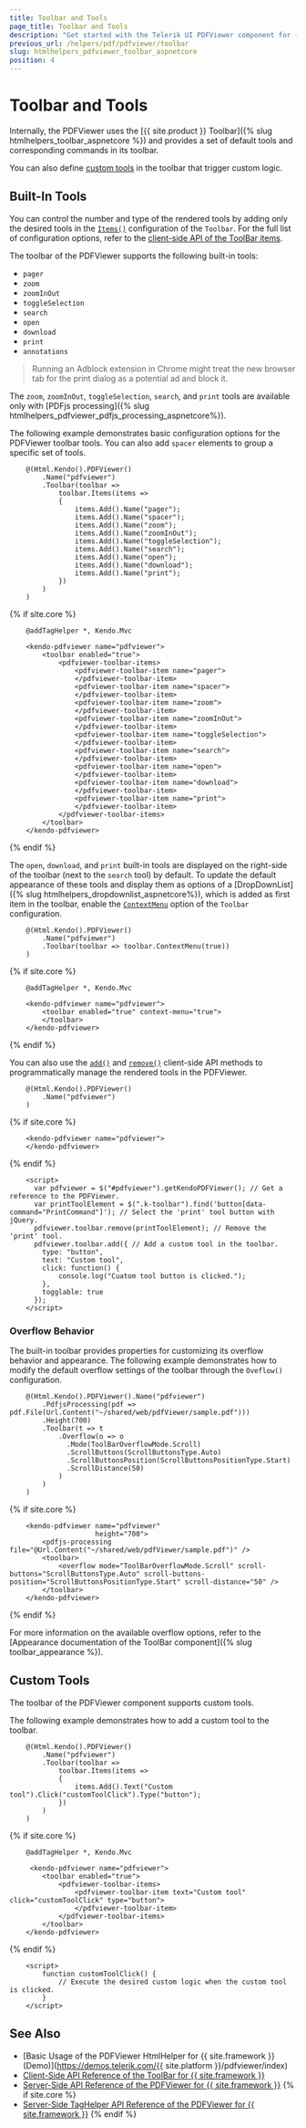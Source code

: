 ```yaml
---
title: Toolbar and Tools
page_title: Toolbar and Tools
description: "Get started with the Telerik UI PDFViewer component for {{ site.framework }} and learn how to use and define the tools in its toolbar."
previous_url: /helpers/pdf/pdfviewer/toolbar
slug: htmlhelpers_pdfviewer_toolbar_aspnetcore
position: 4
---
```


# Toolbar and Tools

Internally, the PDFViewer uses the [{{ site.product }} Toolbar]({% slug htmlhelpers_toolbar_aspnetcore %}) and provides a set of default tools and corresponding commands in its toolbar.

You can also define [custom tools](#custom-tools) in the toolbar that trigger custom logic.

## Built-In Tools

You can control the number and type of the rendered tools by adding only the desired tools in the [`Items()`](/api/kendo.mvc.ui.fluent/pdfviewertoolbarsettingsbuilder#itemssystemaction) configuration of the `Toolbar`. For the full list of configuration options, refer to the [client-side API of the ToolBar items](https://docs.telerik.com/kendo-ui/api/javascript/ui/pdfviewer/configuration/toolbar.items).

The toolbar of the PDFViewer supports the following built-in tools:

* `pager`
* `zoom`
* `zoomInOut`
* `toggleSelection`
* `search` 
* `open` 
* `download`
* `print`
* `annotations`

> Running an Adblock extension in Chrome might treat the new browser tab for the print dialog as a potential ad and block it.

The `zoom`, `zoomInOut`, `toggleSelection`, `search`, and `print` tools are available only with [PDFjs processing]({% slug htmlhelpers_pdfviewer_pdfjs_processing_aspnetcore%}).

The following example demonstrates basic configuration options for the PDFViewer toolbar tools. You can also add `spacer` elements to group a specific set of tools. 

```HtmlHelper
    @(Html.Kendo().PDFViewer()
        .Name("pdfviewer")
        .Toolbar(toolbar =>
            toolbar.Items(items =>
            {
                items.Add().Name("pager");
                items.Add().Name("spacer");
                items.Add().Name("zoom");
                items.Add().Name("zoomInOut");
                items.Add().Name("toggleSelection");
                items.Add().Name("search");
                items.Add().Name("open");
                items.Add().Name("download");
                items.Add().Name("print");
            })
        )
    )
```
{% if site.core %}
```TagHelper
    @addTagHelper *, Kendo.Mvc

    <kendo-pdfviewer name="pdfviewer">
        <toolbar enabled="true">
            <pdfviewer-toolbar-items>
                <pdfviewer-toolbar-item name="pager">
                </pdfviewer-toolbar-item>
                <pdfviewer-toolbar-item name="spacer">
                </pdfviewer-toolbar-item>
                <pdfviewer-toolbar-item name="zoom">
                </pdfviewer-toolbar-item>
                <pdfviewer-toolbar-item name="zoomInOut">
                </pdfviewer-toolbar-item>
                <pdfviewer-toolbar-item name="toggleSelection">
                </pdfviewer-toolbar-item>
                <pdfviewer-toolbar-item name="search">
                </pdfviewer-toolbar-item>
                <pdfviewer-toolbar-item name="open">
                </pdfviewer-toolbar-item>
                <pdfviewer-toolbar-item name="download">
                </pdfviewer-toolbar-item>
                <pdfviewer-toolbar-item name="print">
                </pdfviewer-toolbar-item>
            </pdfviewer-toolbar-items>
        </toolbar>
    </kendo-pdfviewer>
```
{% endif %}

The `open`, `download`, and `print` built-in tools are displayed on the right-side of the toolbar (next to the `search` tool) by default. To update the default appearance of these tools and display them as options of a [DropDownList]({% slug htmlhelpers_dropdownlist_aspnetcore%}), which is added as first item in the toolbar, enable the [`ContextMenu`](/api/kendo.mvc.ui.fluent/pdfviewertoolbarsettingsbuilder#contextmenu) option of the `Toolbar` configuration.

```HtmlHelper
    @(Html.Kendo().PDFViewer()
        .Name("pdfviewer")
        .Toolbar(toolbar => toolbar.ContextMenu(true))
    )
```
{% if site.core %}
```TagHelper
    @addTagHelper *, Kendo.Mvc

    <kendo-pdfviewer name="pdfviewer">
        <toolbar enabled="true" context-menu="true">
        </toolbar>
    </kendo-pdfviewer>
```
{% endif %}

You can also use the [`add()`](https://docs.telerik.com/kendo-ui/api/javascript/ui/toolbar/methods/add) and [`remove()`](https://docs.telerik.com/kendo-ui/api/javascript/ui/toolbar/methods/remove) client-side API methods to programmatically manage the rendered tools in the PDFViewer.

```HtmlHelper
    @(Html.Kendo().PDFViewer()
        .Name("pdfviewer")     
    )
```
{% if site.core %}
```TagHelper
    <kendo-pdfviewer name="pdfviewer">
    </kendo-pdfviewer>
```
{% endif %}
```JS
    <script>    
      var pdfviewer = $("#pdfviewer").getKendoPDFViewer(); // Get a reference to the PDFViewer.
      var printToolElement = $(".k-toolbar").find('button[data-command="PrintCommand"]'); // Select the 'print' tool button with jQuery.
      pdfviewer.toolbar.remove(printToolElement); // Remove the 'print' tool.
      pdfviewer.toolbar.add({ // Add a custom tool in the toolbar.
        type: "button",
        text: "Custom tool", 
        click: function() { 
            console.log("Cuatom tool button is clicked.");
        },
        togglable: true
      });
    </script>
```

### Overflow Behavior

The built-in toolbar provides properties for customizing its overflow behavior and appearance.
The following example demonstrates how to modify the default overflow settings of the toolbar through the `Oveflow()` configuration.

```Razor
    @(Html.Kendo().PDFViewer().Name("pdfviewer")
        .PdfjsProcessing(pdf => pdf.File(Url.Content("~/shared/web/pdfViewer/sample.pdf")))
        .Height(700)
        .Toolbar(t => t
            .Overflow(o => o
              .Mode(ToolBarOverflowMode.Scroll)
              .ScrollButtons(ScrollButtonsType.Auto)
              .ScrollButtonsPosition(ScrollButtonsPositionType.Start)
              .ScrollDistance(50)
            )
        )
    )
```
{% if site.core %}
```TagHelper
    <kendo-pdfviewer name="pdfviewer"
                     height="700">
        <pdfjs-processing file="@Url.Content("~/shared/web/pdfViewer/sample.pdf")" />
        <toolbar>
            <overflow mode="ToolBarOverflowMode.Scroll" scroll-buttons="ScrollButtonsType.Auto" scroll-buttons-position="ScrollButtonsPositionType.Start" scroll-distance="50" />
        </toolbar>
    </kendo-pdfviewer>
```
{% endif %} 

For more information on the available overflow options, refer to the [Appearance documentation of the ToolBar component]({% slug toolbar_appearance %}).

## Custom Tools

The toolbar of the PDFViewer component supports custom tools.

The following example demonstrates how to add a custom tool to the toolbar.

```HtmlHelper
    @(Html.Kendo().PDFViewer()
        .Name("pdfviewer")
        .Toolbar(toolbar =>
            toolbar.Items(items =>
            {
                items.Add().Text("Custom tool").Click("customToolClick").Type("button");
            })  
        )
    )
```
{% if site.core %}
```TagHelper
    @addTagHelper *, Kendo.Mvc

     <kendo-pdfviewer name="pdfviewer">
        <toolbar enabled="true">
            <pdfviewer-toolbar-items>
                <pdfviewer-toolbar-item text="Custom tool" click="customToolClick" type="button">
                </pdfviewer-toolbar-item>
            </pdfviewer-toolbar-items>
        </toolbar>
    </kendo-pdfviewer>
```
{% endif %}
```JS
    <script>
        function customToolClick() {
            // Execute the desired custom logic when the custom tool is clicked.
        }
    </script>
```

## See Also

* [Basic Usage of the PDFViewer HtmlHelper for {{ site.framework }} (Demo)](https://demos.telerik.com/{{ site.platform }}/pdfviewer/index)
* [Client-Side API Reference of the ToolBar for {{ site.framework }}](https://docs.telerik.com/kendo-ui/api/javascript/ui/toolbar)
* [Server-Side API Reference of the PDFViewer for {{ site.framework }}](/api/pdfviewer)
{% if site.core %}
* [Server-Side TagHelper API Reference of the PDFViewer for {{ site.framework }}](/api/taghelpers/pdfviewer)
{% endif %}
